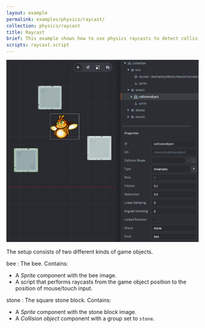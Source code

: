 ```yaml
---
layout: example
permalink: examples/physics/raycast/
collection: physics/raycast
title: Raycast
brief: This example shows how to use physics raycasts to detect collisions along a straight line from a start point to an end point.
scripts: raycast.script
---
```


![raycast](raycast.png)

The setup consists of two different kinds of game objects.

bee
: The bee. Contains:
  - A *Sprite* component with the bee image.
  - A script that performs raycasts from the game object position to the position of mouse/touch input.

stone
: The square stone block. Contains:
  - A *Sprite* component with the stone block image.
  - A *Collision object* component with a group set to `stone`.
